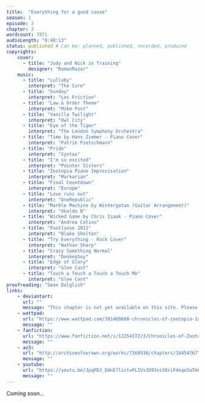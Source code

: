 ```yaml
---
title:  "Everything for a good cause"
season: 1
episode: 3
chapter: 3
wordcount: 7871
audioLength: "0:48:13"
status: published # Can be: planned, published, recorded, produced
copyrights:
    cover:
      - title: "Judy and Nick in Training"
        designer: "RomanRazor"
    music:
      - title: "Lullaby"
        interpret: "The Cure"
      - title: "Sunday"
        interpret: "Les Friction"
      - title: "Law & Order Theme"
        interpret: "Mike Post"
      - title: "Vanilla Twilight"
        interpret: "Owl City"
      - title: "Eye of the Tiger"
        interpret: "The London Symphony Orchestra"
      - title: "Time by Hans Zimmer - Piano Cover"
        interpret: "Patrik Pietschmann"
      - title: "Pride"
        interpret: "Syntax"
      - title: "I'm so excited"
        interpret: "Pointer Sisters"
      - title: "Zootopia Piano Improvisation"
        interpret: "Markarian"
      - title: "Final Countdown"
        interpret: "Europe"
      - title: "Love runs out"
        interpret: "OneRepublic"
      - title: "Marble Machine by Wintergatan (Guitar Arrangement)"
        interpret: "Ubaldo B"
      - title: "Wicked Game by Chris Isaak - Piano Cover"
        interpret: "Andrea Catino"
      - title: "Footloose 2011"
        interpret: "Blake Shelton"
      - title: "Try Everything - Rock Cover"
        interpret: "Nathan Sharp"
      - title: "Crazy Something Normal"
        interpret: "Donkeyboy"
      - title: "Edge of Glory"
        interpret: "Glee Cast"
      - title: "Touch a Touch a Touch a Touch Me"
        interpret: "Glee Cast"
proofreading: "Sean Dalglish"
links:
    - deviantart:
      url: ""
      message: "This chapter is not yet available on this site. Please choose another hoster!"
    - wattpad:
      url: "https://www.wattpad.com/381460688-chronicles-of-zootopia-1x03-everything-for-a-good"
      message: ""
    - fanfiction:
      url: "https://www.fanfiction.net/s/12254372/3/Chronicles-of-Zootopia"
      message: ""
    - ao3:
      url: "http://archiveofourown.org/works/7168916/chapters/16454767"
      message: ""
    - youtube:
      url: "https://youtu.be/JpqPDJ_EHnE?list=PLIVs1D93vz38riF4nqo5uTmGpoU1yWeko"
      message: ""
---
```

Coming soon...